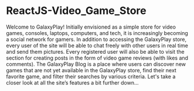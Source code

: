 # ReactJS-Video_Game_Store
Welcome to GalaxyPlay! Initially envisioned as a simple store for video games, consoles, laptops, computers, and tech, it is increasingly becoming a social network for gamers. In addition to accessing the GalaxyPlay store, every user of the site will be able to chat freely with other users in real time and send them pictures. Every registered user will also be able to visit the section for creating posts in the form of video game reviews (with likes and comments). The GalaxyPlay Blog is a place where users can discover new games that are not yet available in the GalaxyPlay store, find their next favorite game, and filter their searches by various criteria. Let's take a closer look at all the site’s features a bit further down... 
